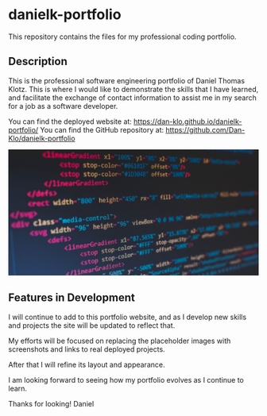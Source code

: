 # danielk-portfolio
This repository contains the files for my professional coding portfolio.


## Description
This is the professional software engineering portfolio of Daniel Thomas Klotz. This is where I would like to demonstrate the skills that I have learned, and facilitate the exchange of contact information to assist me in my search for a job as a software developer.

You can find the deployed website at: https://dan-klo.github.io/danielk-portfolio/
You can find the GitHub repository at: https://github.com/Dan-Klo/danielk-portfolio

![If you can read this...I messed up.](portfolio-thumbnail.png?raw=true "A screenshot from my portfolio website")


## Features in Development
I will continue to add to this portfolio website, and as I develop new skills and projects the site will be updated to reflect that.

My efforts will be focused on replacing the placeholder images with screenshots and links to real deployed projects.

After that I will refine its layout and appearance.

I am looking forward to seeing how my portfolio evolves as I continue to learn.

Thanks for looking!
Daniel

